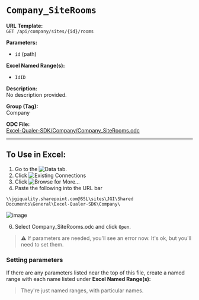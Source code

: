 # `Company_SiteRooms`

**URL Template:**  
`GET /api/company/sites/{id}/rooms`

**Parameters:**  
- `id` (path)

**Excel Named Range(s):**  
- `IdID`

**Description:**  
No description provided.

**Group (Tag):**  
Company

**ODC File:**  
[Excel-Qualer-SDK/Company/Company_SiteRooms.odc](https://github.com/Johnson-Gage-Inspection-Inc/qualer-sdk-odc/blob/main/Excel-Qualer-SDK/Company/Company_SiteRooms.odc)

---

To Use in Excel:
---

1. Go to the ![`Data`](https://github.com/user-attachments/assets/da437a70-57b3-4c5b-bb01-4910ece19ed1)
 tab.
3. Click ![Existing Connections](https://github.com/user-attachments/assets/a2f1ed67-b2e0-4c23-ac90-68c870e60289)
4. Click ![`Browse for More...`](https://github.com/user-attachments/assets/8e698494-6865-41e7-b6fa-043aea81809a)
5. Paste the following into the URL bar
```
\\jgiquality.sharepoint.com@SSL\sites\JGI\Shared Documents\General\Excel-Qualer-SDK\Company\
```

![image](https://github.com/user-attachments/assets/1e1a8d87-0377-446d-aaf5-d78562991db3)

6. Select Company_SiteRooms.odc and click `Open`.

> ⚠️ If parameters are needed, you'll see an error now. It's ok, but you'll need to set them.

### Setting parameters
If there are any parameters listed near the top of this file, create a named range with each name listed under **Excel Named Range(s):**
> They're just named ranges, with particular names.
